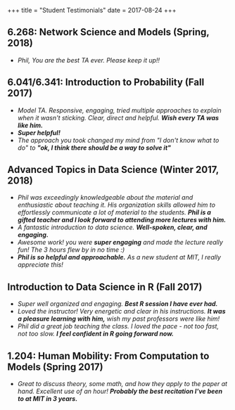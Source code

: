 +++
title = "Student Testimonials"
date = 2017-08-24
+++

## 6.268: Network Science and Models (Spring, 2018)

- *Phil, You are the best TA ever. Please keep it up!!*

## 6.041/6.341: Introduction to Probability (Fall 2017)

- *Model TA. Responsive, engaging, tried multiple approaches to explain when it wasn't sticking. Clear, direct and helpful.* ***Wish every TA was like him.***
- ***Super helpful!***
- *The approach you took changed my mind from "I don't know what to do" to* ***"ok, I think there should be a way to solve it"***

## Advanced Topics in Data Science (Winter 2017, 2018)

- *Phil was exceedingly knowledgeable about the material and enthusiastic about teaching it. His organization skills allowed him to effortlessly communicate a lot of material to the students.* ***Phil is a gifted teacher and I look forward to attending more lectures with him.***
- *A fantastic introduction to data science.* ***Well-spoken, clear, and engaging.***
- *Awesome work! you were **super engaging** and made the lecture really fun! The 3 hours flew by in no time :)*
- ***Phil is so helpful and approachable.*** *As a new student at MIT, I really appreciate this!*

## Introduction to Data Science in R (Fall 2017)

- *Super well organized and engaging.* ***Best R session I have ever had.***
- *Loved the instructor! Very energetic and clear in his instructions.* ***It was a pleasure learning with him,*** *wish my past professors were like him!*
- *Phil did a great job teaching the class. I loved the pace - not too fast, not too slow.* ***I feel confident in R going forward now.***

## 1.204: Human Mobility: From Computation to Models (Spring 2017)

- *Great to discuss theory, some math, and how they apply to the paper at hand. Excellent use of an hour!* ***Probably the best recitation I've been to at MIT in 3 years.***